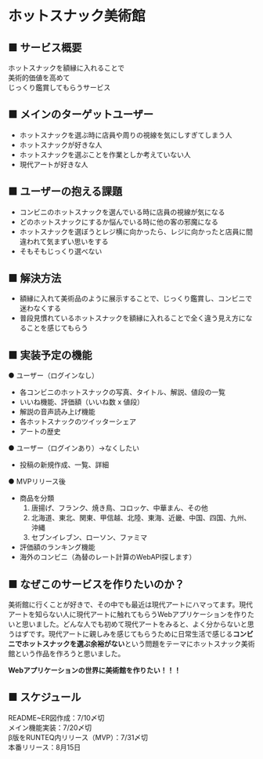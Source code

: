 # ホットスナック美術館  

## ■ サービス概要  
ホットスナックを額縁に入れることで  
美術的価値を高めて  
じっくり鑑賞してもらうサービス  

## ■ メインのターゲットユーザー  
- ホットスナックを選ぶ時に店員や周りの視線を気にしすぎてしまう人  
- ホットスナックが好きな人  
- ホットスナックを選ぶことを作業としか考えていない人  
- 現代アートが好きな人  

## ■ ユーザーの抱える課題  
- コンビニのホットスナックを選んでいる時に店員の視線が気になる  
- どのホットスナックにするか悩んでいる時に他の客の邪魔になる  
- ホットスナックを選ぼうとレジ横に向かったら、レジに向かったと店員に間違われて気まずい思いをする  
- そもそもじっくり選べない  

## ■ 解決方法  
- 額縁に入れて美術品のように展示することで、じっくり鑑賞し、コンビニで迷わなくする  
- 普段見慣れているホットスナックを額縁に入れることで全く違う見え方になることを感じてもらう  

## ■ 実装予定の機能  
● ユーザー（ログインなし）  
- 各コンビニのホットスナックの写真、タイトル、解説、値段の一覧  
- いいね機能、評価額（いいね数 x 値段）  
- 解説の音声読み上げ機能  
- 各ホットスナックのツイッターシェア  
- アートの歴史  

● ユーザー（ログインあり）→なくしたい  
- 投稿の新規作成、一覧、詳細  

● MVPリリース後  
- 商品を分類  
  1. 唐揚げ、フランク、焼き鳥、コロッケ、中華まん、その他
  2. 北海道、東北、関東、甲信越、北陸、東海、近畿、中国、四国、九州、沖縄  
  3. セブンイレブン、ローソン、ファミマ
- 評価額のランキング機能  
- 海外のコンビニ（為替のレート計算のWebAPI探します）  

## ■ なぜこのサービスを作りたいのか？  
美術館に行くことが好きで、その中でも最近は現代アートにハマってます。現代アートを知らない人に現代アートに触れてもらうWebアプリケーションを作りたいと思いました。どんな人でも初めて現代アートをみると、よく分からないと思うはずです。現代アートに親しみを感じてもらうために日常生活で感じる**コンビニでホットスナックを選ぶ余裕がない**という問題をテーマにホットスナック美術館という作品を作ろうと思いました。  

**Webアプリケーションの世界に美術館を作りたい！！！**  

## ■ スケジュール  
README~ER図作成：7/10〆切  
メイン機能実装：7/20〆切  
β版をRUNTEQ内リリース（MVP）：7/31〆切  
本番リリース：8月15日  
